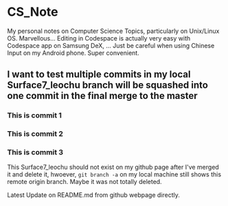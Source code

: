 # CS_Note
My personal notes on Computer Science Topics, particularly on Unix/Linux OS.
Marvellous...  Editing in Codespace is actually very easy with Codespace app on Samsung DeX, ...  Just be careful when using Chinese Input on my Android phone.  Super convenient.


## I want to test multiple commits in my local Surface7_leochu branch will be squashed into one commit in the final merge to the master
### This is commit 1
### This is commit 2
### This is commit 3

This Surface7_leochu should not exist on my github page after I've merged it and delete it, hwoever, `git branch -a` on my local machine still shows this remote origin branch.  Maybe it was not totally deleted.


Latest Update on README.md from github webpage directly.

